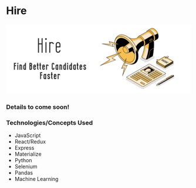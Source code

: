 # Hire

![hire](./public/hire_banner.png)

### Details to come soon!

### Technologies/Concepts Used
- JavaScript
- React/Redux
- Express
- Materialize 
- Python
- Selenium 
- Pandas
- Machine Learning
